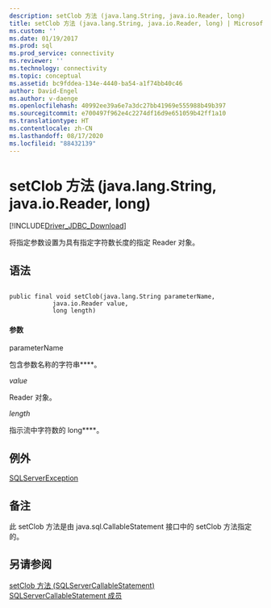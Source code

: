 ```yaml
---
description: setClob 方法 (java.lang.String, java.io.Reader, long)
title: setClob 方法 (java.lang.String, java.io.Reader, long) | Microsoft Docs
ms.custom: ''
ms.date: 01/19/2017
ms.prod: sql
ms.prod_service: connectivity
ms.reviewer: ''
ms.technology: connectivity
ms.topic: conceptual
ms.assetid: bc9fddea-134e-4440-ba54-a1f74bb40c46
author: David-Engel
ms.author: v-daenge
ms.openlocfilehash: 40992ee39a6e7a3dc27bb41969e555988b49b397
ms.sourcegitcommit: e700497f962e4c2274df16d9e651059b42ff1a10
ms.translationtype: HT
ms.contentlocale: zh-CN
ms.lasthandoff: 08/17/2020
ms.locfileid: "88432139"
---
```

# <a name="setclob-method-javalangstring-javaioreader-long"></a>setClob 方法 (java.lang.String, java.io.Reader, long)
[!INCLUDE[Driver_JDBC_Download](../../../includes/driver_jdbc_download.md)]

  将指定参数设置为具有指定字符数长度的指定 Reader 对象。  
  
## <a name="syntax"></a>语法  
  
```  
  
public final void setClob(java.lang.String parameterName,  
            java.io.Reader value,  
            long length)  
```  
  
#### <a name="parameters"></a>参数  
 parameterName  
  
 包含参数名称的字符串****。  
  
 *value*  
  
 Reader 对象。  
  
 *length*  
  
 指示流中字符数的 long****。  
  
## <a name="exceptions"></a>例外  
 [SQLServerException](../../../connect/jdbc/reference/sqlserverexception-class.md)  
  
## <a name="remarks"></a>备注  
 此 setClob 方法是由 java.sql.CallableStatement 接口中的 setClob 方法指定的。  
  
## <a name="see-also"></a>另请参阅  
 [setClob 方法 &#40;SQLServerCallableStatement&#41;](../../../connect/jdbc/reference/setclob-method-sqlservercallablestatement.md)   
 [SQLServerCallableStatement 成员](../../../connect/jdbc/reference/sqlservercallablestatement-members.md)  
  
  
